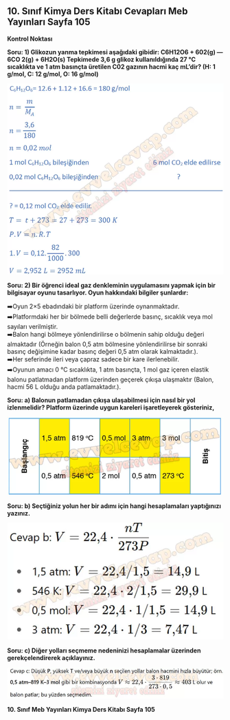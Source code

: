 ## 10. Sınıf Kimya Ders Kitabı Cevapları Meb Yayınları Sayfa 105

**Kontrol Noktası**

**Soru: 1) Glikozun yanma tepkimesi aşağıdaki gibidir: C6H12O6 + 602(g) — 6CO 2(g) + 6H2O(s) Tepkimede 3,6 g glikoz kullanıldığında 27 °C sıcaklıkta ve 1 atm basınçta üretilen C02 gazının hacmi kaç mL’dir? (H: 1 g/mol, C: 12 g/mol, O: 16 g/mol)**

![](./image1.webp)

**Soru: 2) Bir öğrenci ideal gaz denkleminin uygulamasını yapmak için bir bilgisayar oyunu tasarlıyor. Oyun hakkındaki bilgiler şunlardır:**

➡️Oyun 2×5 ebadındaki bir platform üzerinde oynanmaktadır.  
 ➡️Platformdaki her bir bölmede belli değerlerde basınç, sıcaklık veya mol sayıları verilmiştir.  
 ➡️Balon hangi bölmeye yönlendirilirse o bölmenin sahip olduğu değeri almaktadır (Örneğin balon 0,5 atm bölmesine yönlendirilirse bir sonraki basınç değişimine kadar basınç değeri 0,5 atm olarak kalmaktadır.).  
 ➡️Her seferinde ileri veya çapraz sadece bir kare ilerlenebilir.  
 ➡️Oyunun amacı 0 °C sıcaklıkta, 1 atm basınçta, 1 mol gaz içeren elastik balonu patlatmadan platform üzerinden geçerek çıkışa ulaşmaktır (Balon, hacmi 56 L olduğu anda patlamaktadır.).

**Soru: a) Balonun patlamadan çıkışa ulaşabilmesi için nasıl bir yol izlenmelidir? Platform üzerinde uygun kareleri işaretleyerek gösteriniz,**

![](./image2.webp)

**Soru: b) Seçtiğiniz yolun her bir adımı için hangi hesaplamaları yaptığınızı yazınız.**

![](./image3.webp)

**Soru: c) Diğer yolları seçmeme nedeninizi hesaplamalar üzerinden gerekçelendirerek açıklayınız.**

![](./image4.webp)

**10. Sınıf Meb Yayınları Kimya Ders Kitabı Sayfa 105**